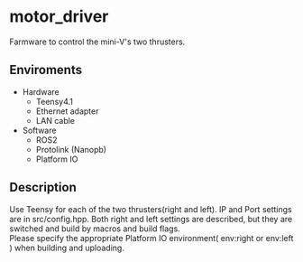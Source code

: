 # motor_driver

Farmware to control the mini-V's two thrusters.

## Enviroments
- Hardware
  - Teensy4.1
  - Ethernet adapter
  - LAN cable
- Software
  - ROS2
  - Protolink (Nanopb)
  - Platform IO

## Description

Use Teensy for each of the two thrusters(right and left).
IP and Port settings are in src/config.hpp.
Both right and left settings are described,
but they are switched and build by macros and build flags. <br>
Please specify the appropriate Platform IO environment( env:right or env:left ) when building and uploading.